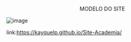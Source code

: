 <p align="center">MODELO DO SITE</p>

![image](https://github.com/kayquelp/Site-Academia/assets/136190434/c2b4c42b-d0ed-41b0-8615-b2aa56781a5b)

link:https://kayquelp.github.io/Site-Academia/

